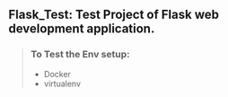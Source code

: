 ## Flask_Test: Test Project of Flask web development application. 

> ### To Test the Env setup:
> - Docker
> - virtualenv 
